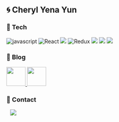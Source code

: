 
## 🌀 Cheryl Yena Yun 

### 🧶 Tech
![javascript](https://img.shields.io/badge/-JavaScript-F7E01C?&logo=JavaScript&logoColor=white)
![React](https://img.shields.io/badge/-React-61DAFB?&logo=react&logoColor=white)
<img src="https://img.shields.io/badge/TypeScript-3178C6?style=flat-square&logo=TypeScript&logoColor=white"/>
![Redux](https://img.shields.io/badge/-Redux-764ABC?&logo=redux&logoColor=white)
<img src="https://img.shields.io/badge/styled-components-DB7093?style=flat-square&logo=styled-components&logoColor=white"/>
<img src="https://img.shields.io/badge/CSS3-1572B6?style=flat-square&logo=CSS3&logoColor=white"/>
<img src="https://img.shields.io/badge/HTML5-E34F26?style=flat-square&logo=HTML5&logoColor=white"/>

### 🧀 Blog
<a href="https://www.notion.so/Cheryl-Yun-s-Notion-39cbdc64741545449c715ea6fc2a753a">
    <img src="https://i.esdrop.com/d/KwrGH1p1Zl/vJla3OzAk0.png" width="50" />
</a>
<a href="https://velog.io/@yena1025">
    <img src="https://i.esdrop.com/d/KwrGH1p1Zl/YTds18N2It.png" width="50" />
</a>

### 🧲 Contact
<a href="mailto:cheryleduart@gmail.com">
    <img 
        src="https://img.shields.io/badge/-cheryleduart@gmail.com-c14438?style=flat-square&logo=Gmail&logoColor=white"
        style="height : auto; margin-left : 10px; margin-right : 10px;"/>
</a>
